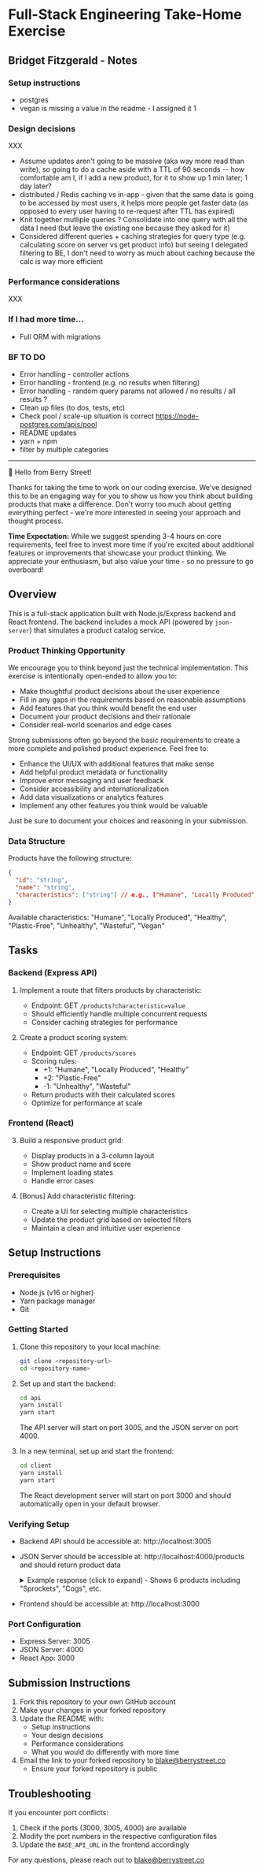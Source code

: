 # Full-Stack Engineering Take-Home Exercise

## Bridget Fitzgerald - Notes

### Setup instructions

- postgres
- vegan is missing a value in the readme - I assigned it 1

### Design decisions

XXX

- Assume updates aren't going to be massive (aka way more read than write), so going to do a cache aside with a TTL of 90 seconds
  -- how comfortable am I, if I add a new product, for it to show up 1 min later; 1 day later?
- distributed / Redis caching vs in-app - given that the same data is going to be accessed by most users, it helps more people get faster data (as opposed to every user having to re-request after TTL has expired)
- Knit together mutliple queries ? Consolidate into one query with all the data I need (but leave the existing one because they asked for it)
- Considered different queries + caching strategies for query type (e.g. calculating score on server vs get product info) but seeing I delegated filtering to BE, I don't need to worry as much about caching because the calc is way more efficient

### Performance considerations

XXX

### If I had more time...

- Full ORM with migrations

### BF TO DO

- Error handling - controller actions
- Error handling - frontend (e.g. no results when filtering)
- Error handling - random query params not allowed / no results / all results ?
- Clean up files (to dos, tests, etc)
- Check pool / scale-up situation is correct https://node-postgres.com/apis/pool
- README updates
- yarn + npm
- filter by multiple categories

---

👋 Hello from Berry Street!

Thanks for taking the time to work on our coding exercise. We've designed this to be an engaging way for you to show us how you think about building products that make a difference. Don't worry too much about getting everything perfect - we're more interested in seeing your approach and thought process.

**Time Expectation:** While we suggest spending 3-4 hours on core requirements, feel free to invest more time if you're excited about additional features or improvements that showcase your product thinking. We appreciate your enthusiasm, but also value your time - so no pressure to go overboard!

## Overview

This is a full-stack application built with Node.js/Express backend and React frontend. The backend includes a mock API (powered by `json-server`) that simulates a product catalog service.

### Product Thinking Opportunity

We encourage you to think beyond just the technical implementation. This exercise is intentionally open-ended to allow you to:

- Make thoughtful product decisions about the user experience
- Fill in any gaps in the requirements based on reasonable assumptions
- Add features that you think would benefit the end user
- Document your product decisions and their rationale
- Consider real-world scenarios and edge cases

Strong submissions often go beyond the basic requirements to create a more complete and polished product experience. Feel free to:

- Enhance the UI/UX with additional features that make sense
- Add helpful product metadata or functionality
- Improve error messaging and user feedback
- Consider accessibility and internationalization
- Add data visualizations or analytics features
- Implement any other features you think would be valuable

Just be sure to document your choices and reasoning in your submission.

### Data Structure

Products have the following structure:

```json
{
  "id": "string",
  "name": "string",
  "characteristics": ["string"] // e.g., ["Humane", "Locally Produced", "Healthy"]
}
```

Available characteristics: "Humane", "Locally Produced", "Healthy", "Plastic-Free", "Unhealthy", "Wasteful", "Vegan"

## Tasks

### Backend (Express API)

1. Implement a route that filters products by characteristic:

   - Endpoint: GET `/products?characteristic=value`
   - Should efficiently handle multiple concurrent requests
   - Consider caching strategies for performance

2. Create a product scoring system:
   - Endpoint: GET `/products/scores`
   - Scoring rules:
     - +1: "Humane", "Locally Produced", "Healthy"
     - +2: "Plastic-Free"
     - -1: "Unhealthy", "Wasteful"
   - Return products with their calculated scores
   - Optimize for performance at scale

### Frontend (React)

3. Build a responsive product grid:

   - Display products in a 3-column layout
   - Show product name and score
   - Implement loading states
   - Handle error cases

4. [Bonus] Add characteristic filtering:
   - Create a UI for selecting multiple characteristics
   - Update the product grid based on selected filters
   - Maintain a clean and intuitive user experience

## Setup Instructions

### Prerequisites

- Node.js (v16 or higher)
- Yarn package manager
- Git

### Getting Started

1. Clone this repository to your local machine:

   ```bash
   git clone <repository-url>
   cd <repository-name>
   ```

2. Set up and start the backend:

   ```bash
   cd api
   yarn install
   yarn start
   ```

   The API server will start on port 3005, and the JSON server on port 4000.

3. In a new terminal, set up and start the frontend:
   ```bash
   cd client
   yarn install
   yarn start
   ```
   The React development server will start on port 3000 and should automatically open in your default browser.

### Verifying Setup

- Backend API should be accessible at: http://localhost:3005
- JSON Server should be accessible at: http://localhost:4000/products and should return product data
  <details>
    <summary>Example response (click to expand) - Shows 6 products including "Sprockets", "Cogs", etc.</summary>

  ```json
  [
    {
      "name": "Sprockets",
      "characteristics": ["Plastic-Free", "Locally Produced"],
      "id": "dcea"
    },
    {
      "name": "Cogs",
      "characteristics": ["Plastic-Free", "Wasteful"],
      "id": "0f8f"
    },
    {
      "name": "Face Cream",
      "characteristics": ["Humane", "Vegan", "Locally Produced"],
      "id": "9880"
    },
    {
      "name": "Muskers",
      "characteristics": ["Wasteful", "Unhealthy"],
      "id": "5015"
    },
    {
      "name": "Hand Sanitizer",
      "characteristics": ["Vegan", "Humane"],
      "id": "04dd"
    },
    {
      "name": "Lettuce",
      "characteristics": ["Vegan", "Humane", "Healthy"],
      "id": "0219"
    }
  ]
  ```

  </details>

- Frontend should be accessible at: http://localhost:3000

### Port Configuration

- Express Server: 3005
- JSON Server: 4000
- React App: 3000

## Submission Instructions

1. Fork this repository to your own GitHub account
2. Make your changes in your forked repository
3. Update the README with:
   - Setup instructions
   - Your design decisions
   - Performance considerations
   - What you would do differently with more time
4. Email the link to your forked repository to blake@berrystreet.co
   - Ensure your forked repository is public

## Troubleshooting

If you encounter port conflicts:

1. Check if the ports (3000, 3005, 4000) are available
2. Modify the port numbers in the respective configuration files
3. Update the `BASE_API_URL` in the frontend accordingly

For any questions, please reach out to blake@berrystreet.co
